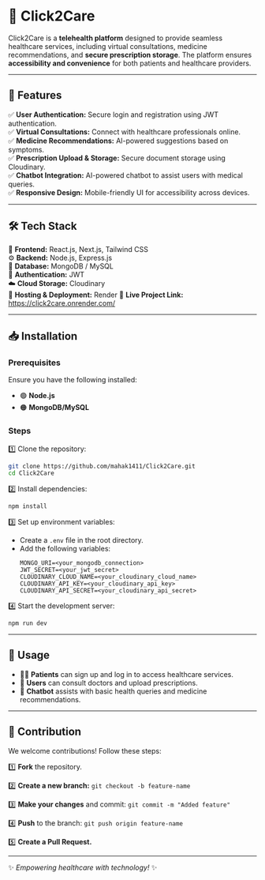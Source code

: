 # 🌟 Click2Care

Click2Care is a **telehealth platform** designed to provide seamless healthcare services, including virtual consultations, medicine recommendations, and **secure prescription storage**. The platform ensures **accessibility and convenience** for both patients and healthcare providers.

---

## 🚀 Features
✅ **User Authentication:** Secure login and registration using JWT authentication.  
✅ **Virtual Consultations:** Connect with healthcare professionals online.  
✅ **Medicine Recommendations:** AI-powered suggestions based on symptoms.  
✅ **Prescription Upload & Storage:** Secure document storage using Cloudinary.  
✅ **Chatbot Integration:** AI-powered chatbot to assist users with medical queries.  
✅ **Responsive Design:** Mobile-friendly UI for accessibility across devices.  

---

## 🛠 Tech Stack
🎨 **Frontend:** React.js, Next.js, Tailwind CSS  
⚙️ **Backend:** Node.js, Express.js  
💾 **Database:** MongoDB / MySQL  
🔐 **Authentication:** JWT  
☁️ **Cloud Storage:** Cloudinary  
🚀 **Hosting & Deployment:** Render 
🔗 **Live Project Link:** https://click2care.onrender.com/

---

## 📥 Installation

### Prerequisites
Ensure you have the following installed:
- 🟢 **Node.js**
- 🟠 **MongoDB/MySQL**

### Steps
1️⃣ Clone the repository:
   ```bash
   git clone https://github.com/mahak1411/Click2Care.git
   cd Click2Care
   ```
2️⃣ Install dependencies:
   ```bash
   npm install
   ```
3️⃣ Set up environment variables:
   - Create a `.env` file in the root directory.
   - Add the following variables:
     ```plaintext
     MONGO_URI=<your_mongodb_connection>
     JWT_SECRET=<your_jwt_secret>
     CLOUDINARY_CLOUD_NAME=<your_cloudinary_cloud_name>
     CLOUDINARY_API_KEY=<your_cloudinary_api_key>
     CLOUDINARY_API_SECRET=<your_cloudinary_api_secret>
     ```
4️⃣ Start the development server:
   ```bash
   npm run dev
   ```

---

## 🎯 Usage
- 👨‍⚕️ **Patients** can sign up and log in to access healthcare services.
- 📜 **Users** can consult doctors and upload prescriptions.
- 🤖 **Chatbot** assists with basic health queries and medicine recommendations.

---

## 🤝 Contribution
We welcome contributions! Follow these steps:

1️⃣ **Fork** the repository.

2️⃣ **Create a new branch:** `git checkout -b feature-name`

3️⃣ **Make your changes** and commit: `git commit -m "Added feature"`

4️⃣ **Push** to the branch: `git push origin feature-name`

5️⃣ **Create a Pull Request.**


---


✨ _Empowering healthcare with technology!_ ✨


